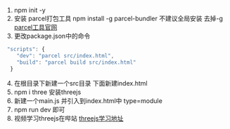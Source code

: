 1. npm init -y 
2. 安装 parcel打包工具  npm install -g parcel-bundler 不建议全局安装 去掉-g [parcel工具官网](https://www.parceljs.cn/getting_started.html)
3. 更改package.json中的命令
```javascript 
 "scripts": {
    "dev": "parcel src/index.html",
    "build": "parcel build src/index.html"
  }

```
4. 在根目录下新建一个src目录 下面新建index.html 
5. npm i three 安装threejs 
6. 新建一个main.js 并引入到index.html中  type=module
7. npm run dev 即可
8. 视频学习threejs在哔站  [threejs学习地址](https://www.bilibili.com/video/BV1Gg411X7FY/?p=4&spm_id_from=pageDriver&vd_source=ec3b7218ddc819b2281c36da8b9b6578)
